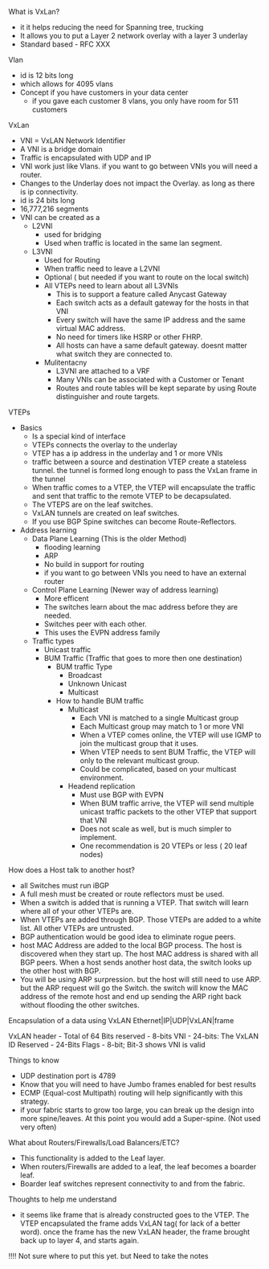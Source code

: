 What is VxLan?
- it it helps reducing the need for Spanning tree, trucking
- It allows you to put a Layer 2 network overlay with a layer 3 underlay
- Standard based - RFC XXX

Vlan 
- id is 12 bits long
- which allows for 4095 vlans
- Concept if you have customers in your data center
  - if you gave each customer 8 vlans, you only have room for 511 customers

VxLan
- VNI = VxLAN Network Identifier
- A VNI is a bridge domain
- Traffic is encapsulated with UDP and IP 
- VNI work just like Vlans. if you want to go between VNIs you will need a router.
- Changes to the Underlay does not impact the Overlay. as long as there is ip connectivity.
- id is 24 bits long
- 16,777,216 segments
- VNI can be created as a 
  - L2VNI
    - used for bridging
    - Used when traffic is located in the same lan segment.
  - L3VNI
    - Used for Routing
    - When traffic need to leave a L2VNI
    - Optional ( but needed if you want to route on the local switch)
    - All VTEPs need to learn about all L3VNIs
      - This is to support a feature called Anycast Gateway
      - Each switch acts as a default gateway for the hosts in that VNI
      - Every switch will have the same IP address and the same virtual MAC address.
      - No need for timers like HSRP or other FHRP.
      - All hosts can have a same default gateway. doesnt matter what switch they are connected to.
    - Mulitentacny 
      - L3VNI are attached to a VRF
      - Many VNIs can be associated with a Customer or Tenant 
      - Routes and route tables will be kept separate by using Route distinguisher and route targets.

VTEPs
- Basics
  - Is a special kind of interface  
  - VTEPs connects the overlay to the underlay
  - VTEP has a ip address in the underlay and 1 or more VNIs
  - traffic between a source and destination VTEP create a stateless tunnel. the tunnel is formed long enough to pass the VxLan frame in the tunnel
  - When traffic comes to a VTEP, the VTEP will encapsulate the traffic and sent that traffic to the remote VTEP to be decapsulated.
  - The VTEPS are on the leaf switches.
  - VxLAN tunnels are created on leaf switches.
  - If you use BGP Spine switches can become Route-Reflectors.
- Address learning
  - Data Plane Learning (This is the older Method)
    - flooding learning
    - ARP 
    - No build in support for routing
    - if you want to go between VNIs you need to have an external router
  - Control Plane Learning (Newer way of address learning)
    - More efficent
    - The switches learn about the mac address before they are needed.
    - Switches peer with each other.
    - This uses the EVPN address family
  - Traffic types
    - Unicast traffic
    - BUM Traffic (Traffic that goes to more then one destination)
      - BUM traffic Type
        - Broadcast
        - Unknown Unicast
        - Multicast
      - How to handle BUM traffic
        - Multicast
          - Each VNI is matched to a single Multicast group
          - Each Multicast group may match to 1 or more VNI
          - When a VTEP comes online, the VTEP will use IGMP to join the multicast group that it uses.
          - When VTEP needs to sent BUM Traffic, the VTEP will only to the relevant multicast group.
          - Could be complicated, based on your multicast environment. 
        - Headend replication 
          - Must use BGP with EVPN 
          - When BUM traffic arrive, the VTEP will send multiple unicast traffic packets to the other VTEP that support that VNI
          - Does not scale as well, but is much simpler to implement. 
          - One recommendation is 20 VTEPs or less ( 20 leaf nodes)

How does a Host talk to another host?
- all Switches must run iBGP
- A full mesh must be created or route reflectors must be used.
- When a switch is added that is running a VTEP. That switch will learn where all of your other VTEPs are.
- When VTEPs are added through BGP. Those VTEPs are added to a white list. All other VTEPs are untrusted.
- BGP authentication would be good idea to eliminate rogue peers. 
- host MAC Address are added to the local BGP process. The host is discovered when they start up. The host MAC address is shared with all BGP peers. When a host sends another host data, the switch looks up the other host with BGP.
- You will be using ARP surpression. but the host will still need to use ARP. but the ARP request will go the Switch. the switch will know the MAC address of the remote host and end up sending the ARP right back without flooding the other switches.

Encapsulation of a data using VxLAN
Ethernet|IP|UDP|VxLAN|frame

VxLAN header -  Total of 64 Bits
reserved - 8-bits
VNI - 24-bits: The VxLAN ID
Reserved - 24-Bits
Flags - 8-bit; Bit-3 shows VNI is valid

Things to know
- UDP destination port is 4789 
- Know that you will need to have Jumbo frames enabled for best results
- ECMP (Equal-cost Multipath) routing will help significantly with this strategy. 
- if your fabric starts to grow too large, you can break up the design into more spine/leaves. At this point you would add a Super-spine. (Not used very often)

What about Routers/Firewalls/Load Balancers/ETC?
- This functionality is added to the Leaf layer.
- When routers/Firewalls are added to a leaf, the leaf becomes a boarder leaf.
- Boarder leaf switches represent connectivity to and from the fabric.


Thoughts to help me understand
- it seems like frame that is already constructed goes to the VTEP. The VTEP encapsulated the frame adds VxLAN tag( for lack of a better word). once the frame has the new VxLAN header, the frame brought back up to layer 4, and starts again.


















!!!! Not sure where to put this yet. but Need to take the notes


